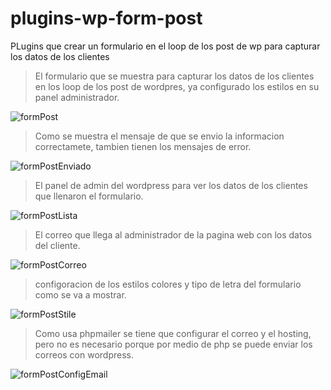 # plugins-wp-form-post
PLugins que crear un formulario en el loop de los post de wp para capturar los datos de los clientes


>El formulario que se muestra para capturar los datos de los clientes en los loop de los post de wordpres, ya configurado los estilos en su panel administrador.

![formPost](https://user-images.githubusercontent.com/36554510/233764200-844abdae-0198-4ea7-a2b6-ee2422e4d6a6.jpg)



>Como se muestra el mensaje de que se envio la informacion correctamete, tambien tienen los mensajes de error.

![formPostEnviado](https://user-images.githubusercontent.com/36554510/233764218-e474088f-b582-4c22-b845-3aab1d303877.jpg)



>El panel de admin del wordpress para ver los datos de los clientes que llenaron el formulario.

![formPostLista](https://user-images.githubusercontent.com/36554510/233764220-04cae69a-e605-40b9-a819-dd5d5ab6f1de.jpg)



>El correo que llega al administrador de la pagina web con los datos del cliente.

![formPostCorreo](https://user-images.githubusercontent.com/36554510/233764227-ea9504eb-949c-4939-865e-28facbb9214a.jpg)



>configoracion de los estilos colores y tipo de letra del formulario como se va a mostrar.

![formPostStile](https://user-images.githubusercontent.com/36554510/233764236-739c5242-bdef-45f9-96a3-993e137e838b.jpg)



>Como usa phpmailer se tiene que configurar el correo y el hosting, pero no es necesario porque por medio de php se puede enviar los correos con wordpress.

![formPostConfigEmail](https://user-images.githubusercontent.com/36554510/233764238-2bcc8374-57c3-4d24-8bda-89970fea0a26.jpg)
